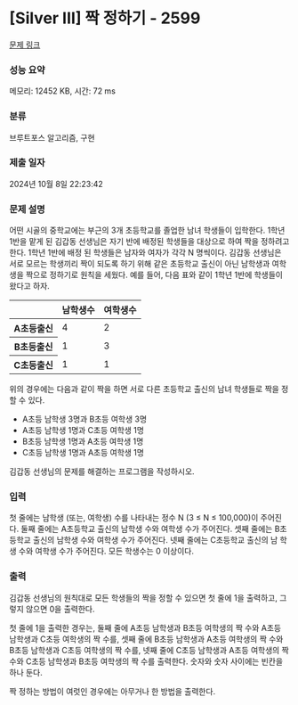 # [Silver III] 짝 정하기 - 2599 

[문제 링크](https://www.acmicpc.net/problem/2599) 

### 성능 요약

메모리: 12452 KB, 시간: 72 ms

### 분류

브루트포스 알고리즘, 구현

### 제출 일자

2024년 10월 8일 22:23:42

### 문제 설명

<p>어떤 시골의 중학교에는 부근의 3개 초등학교를 졸업한 남녀 학생들이 입학한다. 1학년 1반을 맡게 된 김갑동 선생님은 자기 반에 배정된 학생들을 대상으로 하여 짝을 정하려고 한다. 1학년 1반에 배정 된 학생들은 남자와 여자가 각각 N 명씩이다. 김갑동 선생님은 서로 모르는 학생끼리 짝이 되도록 하기 위해 같은 초등학교 출신이 아닌 남학생과 여학생을 짝으로 정하기로 원칙을 세웠다. 예를 들어, 다음 표와 같이 1학년 1반에 학생들이 왔다고 하자.</p>

<table class="table table-bordered table-center-30 td-center th-center">
	<thead>
		<tr>
			<th> </th>
			<th>남학생수</th>
			<th>여학생수</th>
		</tr>
	</thead>
	<tbody>
		<tr>
			<th>A초등출신</th>
			<td>4</td>
			<td>2</td>
		</tr>
		<tr>
			<th>B초등출신</th>
			<td>1</td>
			<td>3</td>
		</tr>
		<tr>
			<th>C초등출신</th>
			<td>1</td>
			<td>1</td>
		</tr>
	</tbody>
</table>

<p>위의 경우에는 다음과 같이 짝을 하면 서로 다른 초등학교 출신의 남녀 학생들로 짝을 정할 수 있다.</p>

<ul>
	<li>A초등 남학생 3명과 B초등 여학생 3명</li>
	<li>A초등 남학생 1명과 C초등 여학생 1명</li>
	<li>B초등 남학생 1명과 A초등 여학생 1명</li>
	<li>C초등 남학생 1명과 A초등 여학생 1명</li>
</ul>

<p>김갑동 선생님의 문제를 해결하는 프로그램을 작성하시오.</p>

### 입력 

 <p>첫 줄에는 남학생 (또는, 여학생) 수를 나타내는 정수 N (3 ≤ N ≤ 100,000)이 주어진다. 둘째 줄에는 A초등학교 출신의 남학생 수와 여학생 수가 주어진다. 셋째 줄에는 B초등학교 출신의 남학생 수와 여학생 수가 주어진다. 넷째 줄에는 C초등학교 출신의 남 학생 수와 여학생 수가 주어진다. 모든 학생수는 0 이상이다.</p>

### 출력 

 <p>김갑동 선생님의 원칙대로 모든 학생들의 짝을 정할 수 있으면 첫 줄에 1을 출력하고, 그렇지 않으면 0을 출력한다.</p>

<p>첫 줄에 1을 출력한 경우는, 둘째 줄에 A초등 남학생과 B초등 여학생의 짝 수와 A초등 남학생과 C초등 여학생의 짝 수를, 셋째 줄에 B초등 남학생과 A초등 여학생의 짝 수와 B초등 남학생과 C초등 여학생의 짝 수를, 넷째 줄에 C초등 남학생과 A초등 여학생의 짝 수와 C초등 남학생과 B초등 여학생의 짝 수를 출력한다. 숫자와 숫자 사이에는 빈칸을 하나 둔다.</p>

<p>짝 정하는 방법이 여럿인 경우에는 아무거나 한 방법을 출력한다.</p>

